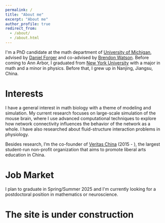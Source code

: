 ```yaml
---
permalink: /
title: "About me"
excerpt: "About me"
author_profile: true
redirect_from: 
  - /about/
  - /about.html
---
```


I'm a PhD candidate at the math department of [University of Michigan](https://lsa.umich.edu/math/graduates/GraduateStudentHandbook/applied-and-interdisciplinary-mathematics--aim-.html), advised by [Daniel Forger](https://websites.umich.edu/~forger/) and co-advised by [Brendon Watson](https://sites.google.com/view/watsonlab/home). Before coming to Ann Arbor, I graduated from [New York University](https://math.nyu.edu/dynamic/) with a major in math and a minor in physics. Before that, I grew up in Nanjing, Jiangsu, China. 

Interests
======
I have a general interest in math biology with a theme of modeling and simulation. My current research focuses on large-scale simulation of the mouse brain, where I use advanced computational techniques to explore how network connectivity influences the behavior of the network as a whole. I have also researched about fluid-structure interaction problems in physiology. 

Besides research, I’m the co-founder of [Veritas China](https://www.veritaschina.org/) (2015 - ), the largest student-run non-profit organization that aims to promote liberal arts education in China.

Job Market
======
I plan to graduate in Spring/Summer 2025 and I'm currently looking for a postdoctoral position in mathematics or neuroscience.


The site is under construction
======

